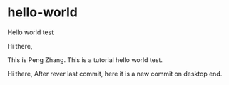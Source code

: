 # hello-world
Hello world test

Hi there,

This is Peng Zhang. This is a tutorial hello world test.

Hi there,
After rever last commit, here it is a new commit on desktop end.